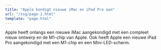 ```yaml
---
title: "Apple kondigt nieuwe iMac en iPad Pro aan"
url: "/ssg/page-2.html"
template: "page.html"
---
```


Apple heeft onlangs een nieuwe iMac aangekondigd met een compleet nieuw ontwerp en de M1-chip van Apple. Ook heeft Apple een nieuwe iPad Pro aangekondigd met een M1-chip en een Mini-LED-scherm.